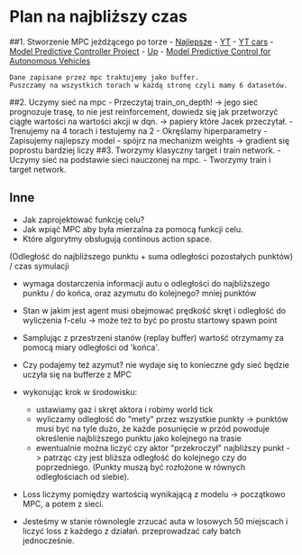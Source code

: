 # Plan na najbliższy czas
##1. Stworzenie MPC jeżdżącego po torze
    - [Najlepsze](https://towardsdatascience.com/the-final-step-control-783467095138)
    - [YT](https://www.youtube.com/watch?v=nqv6jFeVUYA)
    - [YT cars](https://www.youtube.com/watch?v=Gh8R4PVg1Zc)
    - [Model Predictive Controller Project](https://medium.com/@NickHortovanyi/carnd-controls-mpc-2f456ce658f)
    - [Up](https://github.com/hortovanyi/CarND-MPC-Project)
    - [Model Predictive Control for Autonomous Vehicles](https://medium.com/@shubhra.pandit/model-predictive-control-for-autonomous-vehicles-1dc18348f651)
     
    Dane zapisane przez mpc traktujemy jako buffer. 
    Puszczamy na wszystkich torach w każdą stronę czyli mamy 6 datasetów.      
##2. Uczymy sieć na mpc
    - Przeczytaj train_on_depth! -> jego sieć prognozuje trasę, to nie jest reinforcement, 
    dowiedz się jak przetworzyć ciągłe wartości na wartości akcji w dqn. -> papiery które Jacek przeczytał. 
    - Trenujemy na 4 torach i testujemy na 2
    - Okręślamy hiperparametry
    - Zapisujemy najlepszy model
    - spójrz na mechanizm weights -> gradient się poprostu bardziej liczy
##3. Tworzymy klasyczny target i train network.
    - Uczymy sieć na podstawie sieci nauczonej na mpc.
    - Tworzymy train i target network.  
    
## Inne

- Jak zaprojektować funkcję celu?
- Jak wpiąć MPC aby była mierzalna za pomocą funkcji celu.
- Które algorytmy obsługują continous action space.


(Odległość do najbliższego punktu + suma odległości pozostałych punktów) / czas symulacji
- wymaga dostarczenia informacji autu o odległości do najbliższego punktu / do końca, oraz azymutu do kolejnego? mniej punktów


- Stan w jakim jest agent musi obejmować prędkość skręt i odległość do wyliczenia f-celu -> może też to być po prostu startowy spawn point
- Samplując z przestrzeni stanów (replay buffer) wartość otrzymamy za pomocą miary odległości od 'końca'.
- Czy podajemy też azymut? nie wydaje się to konieczne gdy sieć będzie uczyła się na bufferze z MPC

- wykonując krok w środowisku:
    * ustawiamy gaz i skręt aktora i robimy world tick
    * wyliczamy odległość do "mety" przez wszystkie punkty -> punktów musi być na tyle dużo, że każde posunięcie w przód powoduje określenie najbliższego punktu jako kolejnego na trasie
    * ewentualnie można liczyć czy aktor "przekroczył" najbliższy punkt -> patrząc czy jest bliższa odległość do kolejnego czy do poprzedniego. (Punkty muszą być rozłożone w równych odległościach od siebie).
    
- Loss liczymy pomiędzy wartością wynikającą z modelu -> początkowo MPC, a potem z sieci.
- Jesteśmy w stanie równolegle zrzucać auta w losowych 50 miejscach i liczyć loss z każdego z działań. przeprowadzać cały batch jednocześnie.